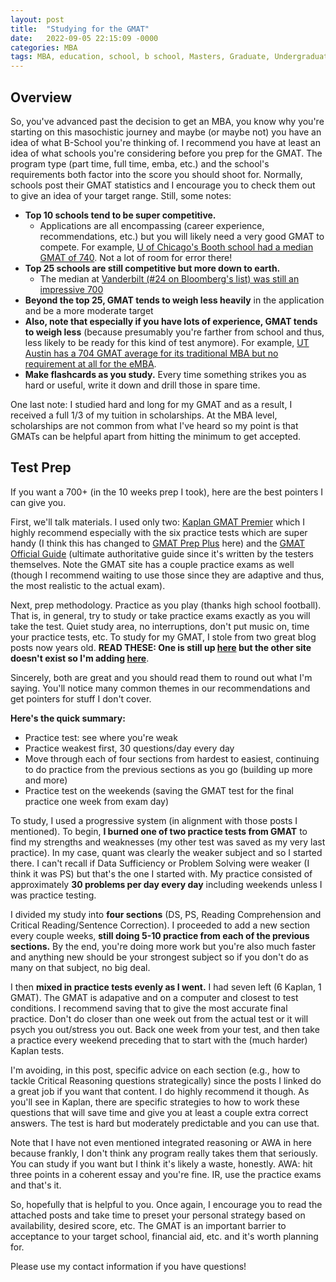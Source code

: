 ```yaml
---
layout: post
title:  "Studying for the GMAT"
date:   2022-09-05 22:15:09 -0000
categories: MBA
tags: MBA, education, school, b school, Masters, Graduate, Undergraduate
---
```

## Overview
So, you've advanced past the decision to get an MBA, you know why you're starting on this masochistic journey and maybe (or maybe not) you have an idea of what B-School you're thinking of.  I recommend you have at least an idea of what schools you're considering before you prep for the GMAT.  The program type (part time, full time, emba, etc.) and the school's requirements both factor into the score you should shoot for.  Normally, schools post their GMAT statistics and I encourage you to check them out to give an idea of your target range.  Still, some notes:
* **Top 10 schools tend to be super competitive.**
    * Applications are all encompassing (career experience, recommendations, etc.) but you will likely need a very good GMAT to compete.  For example, [U of Chicago's Booth  school had a median GMAT of 740][uofc]. Not a lot of room for error there!
* **Top 25 schools are still competitive but more down to earth.**
    * The median at [Vanderbilt (#24 on Bloomberg's list) was still an impressive 700][vandy]
* **Beyond the top 25, GMAT tends to weigh less heavily** in the application and be a more moderate target
* **Also, note that especially if you have lots of experience, GMAT tends to weigh less** (because presumably you're farther from school and thus, less likely to be ready for this kind of test anymore). For example, [UT Austin has a 704 GMAT average for its traditional MBA but no requirement at all for the eMBA][ut].
* **Make flashcards as you study.**  Every time something strikes you as hard or useful, write it down and drill those in spare time.

One last note: I studied hard and long for my GMAT and as a result, I received a full 1/3 of my tuition in scholarships.  At the MBA level, scholarships are not common from what I've heard so my point is that GMATs can be helpful apart from hitting the minimum to get accepted.

## Test Prep
If you want a 700+ (in the 10 weeks prep I took), here are the best pointers I can give you.

First, we'll talk materials.  I used only two: [Kaplan GMAT Premier][kaplan] which I highly recommend especially with the six practice tests which are super handy (I think this has changed to [GMAT Prep Plus][gpp] here) and the [GMAT Official Guide][gmatog] (ultimate authoritative guide since it's written by the testers themselves.  Note the GMAT site has a couple practice exams as well (though I recommend waiting to use those since they are adaptive and thus, the most realistic to the actual exam).

Next, prep methodology.  Practice as you play (thanks high school football).  That is, in general, try to study or take practice exams exactly as you will take the test.  Quiet study area, no interruptions, don't put music on, time your practice tests, etc.  To study for my GMAT, I stole from two great blog posts now years old. **READ THESE: One is still up [here][post1] but the other site doesn't exist so I'm adding [here](/seven_timelines/reference_pages/ursula_post_archive.html)**. 

Sincerely, both are great and you should read them to round out what I'm saying.  You'll notice many common themes in our recommendations and get pointers for stuff I don't cover.

**Here's the quick summary:**
* Practice test: see where you're weak
* Practice weakest first, 30 questions/day every day
* Move through each of four sections from hardest to easiest, continuing to do practice from the previous sections as you go (building up more and more)
* Practice test on the weekends (saving the GMAT test for the final practice one week from exam day)

To study, I used a progressive system (in alignment with those posts I mentioned).  To begin, **I burned one of two practice tests from GMAT** to find my strengths and weaknesses (my other test was saved as my very last practice).  In my case, quant was clearly the weaker subject and so I started there.  I can't recall if Data Sufficiency or Problem Solving were weaker (I think it was PS) but that's the one I started with.  My practice consisted of approximately **30 problems per day every day** including weekends unless I was practice testing.  

I divided my study into **four sections** (DS, PS, Reading Comprehension and Critical Reading/Sentence Correction).  I proceeded to add a new section every couple weeks, **still doing 5-10 practice from each of the previous sections.**  By the end, you're doing more work but you're also much faster and anything new should be your strongest subject so if you don't do as many on that subject, no big deal.

I then **mixed in practice tests evenly as I went.**  I had seven left (6 Kaplan, 1 GMAT).  The GMAT is adapative and on a computer and closest to test conditions.  I recommend saving that to give the most accurate final practice.  Don't do closer than one week out from the actual test or it will psych you out/stress you out.  Back one week from your test, and then take a practice every weekend preceding that to start with the (much harder) Kaplan tests.

I'm avoiding, in this post, specific advice on each section (e.g., how to tackle Critical Reasoning questions strategically) since the posts I linked do a great job if you want that content.  I do highly recommend it though.  As you'll see in Kaplan, there are specific strategies to how to work these questions that will save time and give you at least a couple extra correct answers.  The test is hard but moderately predictable and you can use that.

Note that I have not even mentioned integrated reasoning or AWA in here because frankly, I don't think any program really takes them that seriously.  You can study if you want but I think it's likely a waste, honestly.  AWA: hit three points in a coherent essay and you're fine.  IR, use the practice exams and that's it.

So, hopefully that is helpful to you.  Once again, I encourage you to read the attached posts and take time to preset your personal strategy based on availability, desired score, etc.  The GMAT is an important barrier to acceptance to your target school, financial aid, etc. and it's worth planning for.

Please use my contact information if you have questions!

[kaplan]: https://www.amazon.com/GMAT-Premier-2017-Practice-Tests/dp/1506203213/ref=sr_1_4?crid=1RPQDQ8ALTHKQ&keywords=kaplan+gmat+premier&qid=1662438013&sprefix=kaplan+gmat+premier%2Caps%2C112&sr=8-4
[gpp]: https://www.amazon.com/GMAT-Prep-Plus-2022-2023-Strategies-dp-1506277233/dp/1506277233/ref=dp_ob_title_bk
[gmatog]: https://www.amazon.com/GMAT-Official-Guide-2022-Bundle/dp/1119794013/ref=sr_1_1?keywords=gmat+official+guide&qid=1662438128&s=books&sprefix=gmat+offic%2Cstripbooks%2C102&sr=1-1
[uofc]: https://www.chicagobooth.edu/mba/full-time/admissions/class-profile
[vandy]: https://business.vanderbilt.edu/mba/class-profile/
[ut]: https://fortune.com/education/business/mba/rankings/university-of-texas-austin-mccombs/
[post1]: https://www.beatthegmat.com/720-96th-percentile-how-i-beat-the-gmat-t13.html
[post2]: /reference_pages/ursula_post_archive.html